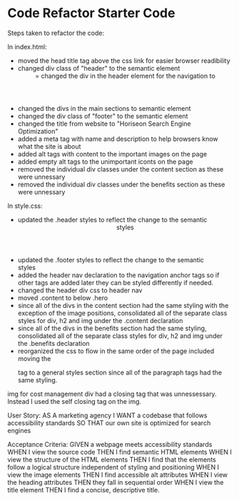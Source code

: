 # Code Refactor Starter Code
Steps taken to refactor the code: 

In index.html:

- moved the head title tag above the css link for easier browser readibility
- changed div class of "header" to the semantic element <header>
= changed the div in the header element for the navigation to <nav>
- changed the divs in the main sections to semantic element <section>
- changed the div class of "footer" to the semantic element <footer>
- changed the title from website to "Horiseon Search Engine Optimization"
- added a meta tag with name and description to help browsers know what the site is about
- added alt tags with content to the important images on the page
- added empty alt tags to the unimportant iconts on the page
- removed the individual div classes under the content section as these were unnessary
- removed the individual div classes under the benefits section as these were unnessary



In style.css:
- updated the .header styles to reflect the change to the semantic <header> styles
- updated the .footer styles to reflect the change to the semantic <footer> styles
- added the header nav declaration to the navigation anchor tags so if other tags are added later they can be styled differently if needed.
- changed the header div css to header nav
- moved .content to below .hero
- since all of the divs in the content section had the same styling with the exception of the image positions, consolidated all of the separate class styles for div, h2 and img under the .content declaration
- since all of the divs in the benefits section had the same styling, consolidated all of the separate class styles for div, h2 and img under the .benefits declaration
- reorganized the css to flow in the same order of the page included moving the <p> tag to a general styles section since all of the paragraph tags had the same styling. 

img for cost management div had a closing </img> tag that was unnessessary. Instead I used the self closing tag on the img.

<!-- customer asks and acceptance criteria -->
User Story: 
AS A marketing agency
I WANT a codebase that follows accessibility standards
SO THAT our own site is optimized for search engines

Acceptance Criteria:
GIVEN a webpage meets accessibility standards
WHEN I view the source code
THEN I find semantic HTML elements
WHEN I view the structure of the HTML elements
THEN I find that the elements follow a logical structure independent of styling and positioning
WHEN I view the image elements
THEN I find accessible alt attributes
WHEN I view the heading attributes
THEN they fall in sequential order
WHEN I view the title element
THEN I find a concise, descriptive title.
